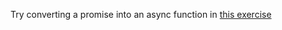 Try converting a promise into an async function in
[this exercise](https://replit.com/@Yedhin/Asynchronous-Functions#src/App.jsx)
